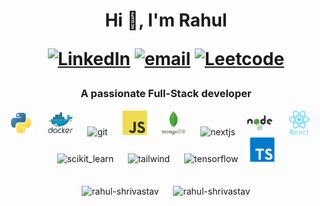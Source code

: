 <h1 align="center">Hi 👋, I'm Rahul
  
  [![LinkedIn](https://img.shields.io/badge/LinkedIn-%230077B5.svg?logo=linkedin&logoColor=white)](https://linkedin.com/in/rahulshrivastava01) [![email](https://img.shields.io/badge/Email-D14836?logo=gmail&logoColor=white)](mailto:rahulshrivastav052@gmail.com) [![Leetcode](https://img.shields.io/badge/Leetcode-%230077B5.svg?logo=leetcode&logoColor=white)](https://leetcode.com/u/rahul-shrivastav/)
  
</h1>
<h3 align="center">A passionate Full-Stack developer</h3>
<div  align="center" >  <img src="https://raw.githubusercontent.com/devicons/devicon/master/icons/python/python-original.svg" alt="python" width="40" height="40"/>  <span><img width="15" /></span>  <img src="https://raw.githubusercontent.com/devicons/devicon/master/icons/docker/docker-original-wordmark.svg" alt="docker" width="40" height="40"/>   <span><img width="15" /></span> <img src="https://www.vectorlogo.zone/logos/git-scm/git-scm-icon.svg" alt="git" width="40" height="40"/>   <span><img width="15" /></span> <img src="https://raw.githubusercontent.com/devicons/devicon/master/icons/javascript/javascript-original.svg" alt="javascript" width="40" height="40"/>  <span><img width="15" /></span> <img src="https://raw.githubusercontent.com/devicons/devicon/master/icons/mongodb/mongodb-original-wordmark.svg" alt="mongodb" width="40" height="40"/> <span><img width="15" /></span> <img src="https://cdn.worldvectorlogo.com/logos/nextjs-2.svg" alt="nextjs" width="40" height="40"/><span><img width="15" /></span> <img src="https://raw.githubusercontent.com/devicons/devicon/master/icons/nodejs/nodejs-original-wordmark.svg" alt="nodejs" width="40" height="40"/>  <span><img width="15" /></span>  <img src="https://raw.githubusercontent.com/devicons/devicon/master/icons/react/react-original-wordmark.svg" alt="react" width="40" height="40"/> <span><img width="15" /></span> <img src="https://upload.wikimedia.org/wikipedia/commons/0/05/Scikit_learn_logo_small.svg" alt="scikit_learn" width="40" height="40"/>  <span><img width="15" /></span> <img src="https://www.vectorlogo.zone/logos/tailwindcss/tailwindcss-icon.svg" alt="tailwind" width="40" height="40"/>  <span><img width="15" /></span> <img src="https://www.vectorlogo.zone/logos/tensorflow/tensorflow-icon.svg" alt="tensorflow" width="40" height="40"/>  <span><img width="15" /></span><img src="https://raw.githubusercontent.com/devicons/devicon/master/icons/typescript/typescript-original.svg" alt="typescript" width="40" height="40"/> </div>
<br/>
<br/>
<div align="center">
  <img width="255"  align="center"  src="https://github-readme-stats.vercel.app/api/top-langs?username=rahul-shrivastav&show_icons=true&locale=en&layout=compact" alt="rahul-shrivastav" />
  <span><img width="15" /></span>
  <img align="center" src="https://github-readme-stats.vercel.app/api?username=rahul-shrivastav&show_icons=true&locale=en" alt="rahul-shrivastav" width="340"  /> 
</div>
